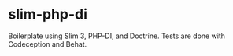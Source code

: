 # slim-php-di
Boilerplate using Slim 3, PHP-DI, and Doctrine. Tests are done with Codeception and Behat.
